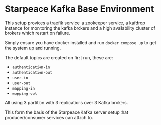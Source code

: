# Starpeace Kafka Base Environment

This setup provides a traefik service, a zookeeper service, a kafdrop instance for monitoring 
the kafka brokers and a high availability cluster of brokers which restart on failure.

Simply ensure you have docker installed and run `docker compose up` to get the system up and running.

The default topics are created on first run, these are:

- `authentication-in`
- `authentication-out`
- `user-in`
- `user-out`
- `mapping-in`
- `mapping-out`

All using 3 partition with 3 replications over 3 Kafka brokers.

This form the basis of the Starpeace Kafka server setup that producer/consumer services can attach to.
